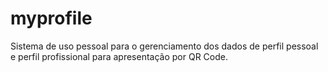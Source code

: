 # myprofile
Sistema de uso pessoal para o gerenciamento dos dados de perfil pessoal e perfil profissional para apresentação por QR Code.

